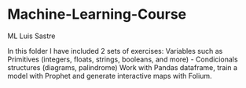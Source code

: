 # Machine-Learning-Course
ML Luis Sastre

In this folder I have included 2 sets of exercises:
Variables such as Primitives (integers, floats, strings, booleans, and more)  - Condicionals structures (diagrams, palindrome)
Work with Pandas dataframe, train a model with Prophet and generate interactive maps with Folium.
